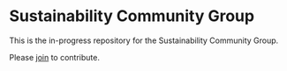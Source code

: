 
# Sustainability Community Group 

This is the in-progress repository for the Sustainability Community Group.

Please [join](https://www.w3.org/community/sustainability/join) to contribute.
